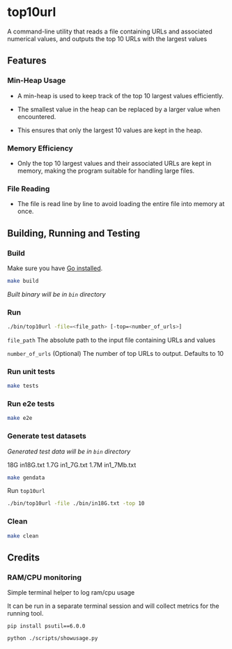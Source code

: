 # top10url

A command-line utility that reads a file containing URLs and associated numerical values, and outputs the top 10 URLs with the largest values


## Features

### Min-Heap Usage

* A min-heap is used to keep track of the top 10 largest values efficiently.

* The smallest value in the heap can be replaced by a larger value when encountered.

* This ensures that only the largest 10 values are kept in the heap.

### Memory Efficiency

* Only the top 10 largest values and their associated URLs are kept in memory, making the program suitable for handling large files.

### File Reading

* The file is read line by line to avoid loading the entire file into memory at once.



## Building, Running and Testing

### Build

Make sure you have [Go installed](https://golang.org/doc/install).


```sh
make build
```

*Built binary will be in `bin` directory*

### Run 

```sh
./bin/top10url -file=<file_path> [-top=<number_of_urls>]

```

`file_path` The absolute path to the input file containing URLs and values

`number_of_urls` (Optional) The number of top URLs to output. Defaults to 10


### Run unit tests

```sh
make tests
```

### Run e2e tests

```sh
make e2e
```

### Generate test datasets

*Generated test data will be in `bin` directory*

18G in18G.txt
1.7G in1_7G.txt
1.7M in1_7Mb.txt

```sh
make gendata
```
Run `top10url`

```sh
./bin/top10url -file ./bin/in18G.txt -top 10
```

### Clean 

```sh
make clean
```

## Credits

### RAM/CPU monitoring 

Simple terminal helper to log ram/cpu usage 

It can be run in a separate terminal session and will collect metrics for the running tool.

```
pip install psutil==6.0.0

python ./scripts/showusage.py
```
